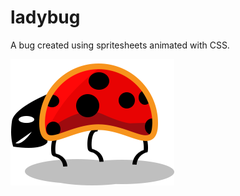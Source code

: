# ladybug
A bug created using spritesheets animated with CSS.

![ladybug!](https://raw.githubusercontent.com/banjeremy/ladybug/master/images/bug.png)
